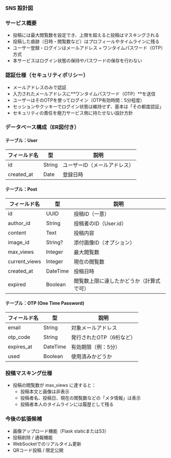 ### SNS 設計図

### サービス概要
- 投稿には最大閲覧数を設定でき、上限を超えると投稿はマスキングされる
- 投稿した痕跡（日時・閲覧数など）はプロフィールやタイムラインに残る
- ユーザー登録・ログインはメールアドレス + ワンタイムパスワード（OTP）方式
- 本サービスはログイン状態の保持やパスワードの保存を行わない

### 認証仕様（セキュリティポリシー）
- メールアドレスのみで認証
- 入力されたメールアドレスに**ワンタイムパスワード（OTP）**を送信
- ユーザーはそのOTPを使ってログイン（OTP有効時間：5分程度）
- セッションやクッキーでログイン状態は維持せず、基本は「その都度認証」
- セキュリティの責任を極力サービス側に持たせない設計方針

### データベース構成（ER図付き）
#### テーブル：User
| フィールド名  | 型       | 説明                 |
| ------------ | -------- | -------------------- |
| id           | String   | ユーザーID（メールアドレス） |
| created_at   | Date     | 登録日時             |

#### テーブル：Post
| フィールド名     | 型        | 説明                     |
| --------------- | --------- | ------------------------ |
| id              | UUID      | 投稿ID（一意）           |
| author_id       | String    | 投稿者のID（User.id）    |
| content         | Text      | 投稿内容                 |
| image_id        | String?   | 添付画像ID（オプション） |
| max_views       | Integer   | 最大閲覧数               |
| current_views   | Integer   | 現在の閲覧数             |
| created_at      | DateTime  | 投稿日時                 |
| expired         | Boolean   | 閲覧数上限に達したかどうか（計算式で可） |

#### テーブル：OTP (One Time Password)
| フィールド名  | 型        | 説明                     |
| ------------ | --------- | ------------------------ |
| email        | String    | 対象メールアドレス       |
| otp_code     | String    | 発行されたOTP（6桁など） |
| expires_at   | DateTime  | 有効期限（例：5分）      |
| used         | Boolean   | 使用済みかどうか         |

### 投稿マスキング仕様
- 投稿の閲覧数が max_views に達すると：
  - 投稿本文と画像は非表示
  - 投稿者名、投稿日、現在の閲覧数などの「メタ情報」は表示
  - 投稿者本人のタイムラインには履歴として残る

### 今後の拡張候補
- 画像アップロード機能（Flask staticまたはS3）
- 投稿削除 / 通報機能
- WebSocketでのリアルタイム更新
- QRコード投稿 / 限定公開
